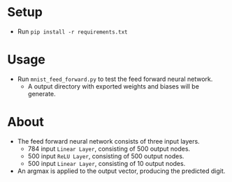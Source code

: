 # Setup
- Run `pip install -r requirements.txt`

# Usage
- Run `mnist_feed_forward.py` to test the feed forward neural network.
    - A output directory with exported weights and biases will be generate.

# About
- The feed forward neural network consists of three input layers.
    - 784 input `Linear Layer`, consisting of 500 output nodes.
    - 500 input `ReLU Layer`, consisting of 500 output nodes.
    - 500 input `Linear Layer`, consisting of 10 output nodes.
- An argmax is applied to the output vector, producing the predicted digit.